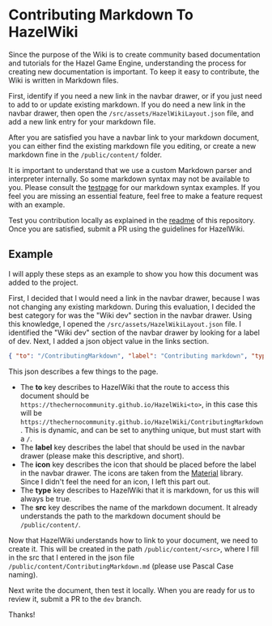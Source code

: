 # Contributing Markdown To HazelWiki

Since the purpose of the Wiki is to create community based documentation and tutorials for the Hazel Game Engine, understanding the process for creating new documentation is important. To keep it easy to contribute, the Wiki is written in Markdown files.

First, identify if you need a new link in the navbar drawer, or if you just need to add to or update existing markdown.
If you do need a new link in the navbar drawer, then open the `/src/assets/HazelWikiLayout.json` file, and add a new link entry for your markdown file.

After you are satisfied you have a navbar link to your markdown document, you can either find the existing markdown file you editing, or create a new markdown fine in the `/public/content/` folder.

It is important to understand that we use a custom Markdown parser and interpreter internally. So some markdown syntax may not be available to you. Please consult the [testpage](https://thechernocommunity.github.io/HazelWiki/testpage) for our markdown syntax examples. If you feel you are missing an essential feature, feel free to make a feature request with an example.

Test you contribution locally as explained in the [readme](https://github.com/TheChernoCommunity/HazelWiki/blob/master/README.md) of this repository. Once you are satisfied, submit a PR using the guidelines for HazelWiki.


## Example

I will apply these steps as an example to show you how this document was added to the project. 

First, I decided that I would need a link in the navbar drawer, because I was not changing any existing markdown. During this evaluation, I decided the best category for was the "Wiki dev" section in the navbar drawer. Using this knowledge, I opened the `/src/assets/HazelWikiLayout.json` file. I identified the "Wiki dev" section of the navbar drawer by looking for a label of dev. Next, I added a json object value in the links section. 

```json
{ "to": "/ContributingMarkdown", "label": "Contributing markdown", "type": "markdown", "src": "ContributingMarkdown.md" },
```

This json describes a few things to the page. 
- The **to** key describes to HazelWiki that the route to access this document should be `https://thechernocommunity.github.io/HazelWiki<to>`, in this case this will be `https://thechernocommunity.github.io/HazelWiki/ContributingMarkdown`. This is dynamic, and can be set to anything unique, but must start with a `/`.
- The **label** key describes the label that should be used in the navbar drawer (please make this descriptive, and short).
- The **icon** key describes the icon that should be placed before the label in the navbar drawer. The icons are taken from the [Material](https://material.io/resources/icons) library. Since I didn't feel the need for an icon, I left this part out.
- The **type** key describes to HazelWiki that it is markdown, for us this will always be true.
- The **src** key describes the name of the markdown document. It already understands the path to the markdown document should be `/public/content/`.

Now that HazelWiki understands how to link to your document, we need to create it. This will be created in the path `/public/content/<src>`, where I fill in the src that I entered in the json file `/public/content/ContributingMarkdown.md` (please use Pascal Case naming).

Next write the document, then test it locally. When you are ready for us to review it, submit a PR to the `dev` branch. 

Thanks!

